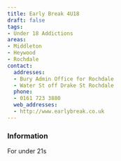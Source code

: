 ```yaml
---
title: Early Break 4U18
draft: false
tags:
- Under 18 Addictions
areas:
- Middleton
- Heywood
- Rochdale
contact:
  addresses:
  - Bury Admin Office for Rochdale
  - Water St off Drake St Rochdale
  phone:
  - 0161 723 3880
  web_addresses:
  - http://www.earlybreak.co.uk
---
```


### Information
For under 21s

